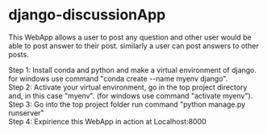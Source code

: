 # django-discussionApp
This WebApp allows a user to post any question and other user would be able to post answer to their post. similarly a user can post answers to other posts.

Step 1: Install conda and python and make a virtual environment of django. for windows use command "conda create --name myenv django".\
Step 2: Activate your virtual environment, go in the top project directory and, in this case "myenv". (for windows use command "activate myenv").\
Step 3: Go into the top project folder run command "python manage.py runserver"\
Step 4: Expirience this WebApp in action at Localhost:8000

